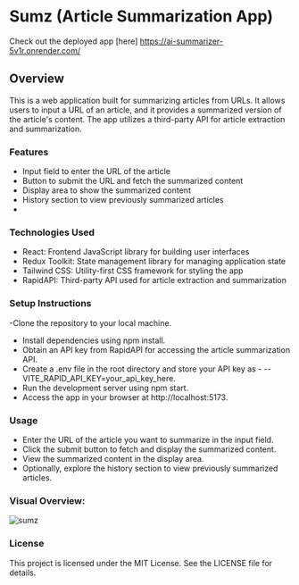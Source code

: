 # Sumz (Article Summarization App)
Check out the deployed app [here] https://ai-summarizer-5v1r.onrender.com/

## Overview
This is a web application built for summarizing articles from URLs. It allows users to input a URL of an article, and it provides a summarized version of the article's content. The app utilizes a third-party API for article extraction and summarization.

### Features
- Input field to enter the URL of the article
- Button to submit the URL and fetch the summarized content
- Display area to show the summarized content
- History section to view previously summarized articles
- 
### Technologies Used
- React: Frontend JavaScript library for building user interfaces
- Redux Toolkit: State management library for managing application state
- Tailwind CSS: Utility-first CSS framework for styling the app
- RapidAPI: Third-party API used for article extraction and summarization

### Setup Instructions
-Clone the repository to your local machine.
- Install dependencies using npm install.
- Obtain an API key from RapidAPI for accessing the article summarization API.
- Create a .env file in the root directory and store your API key as - --VITE_RAPID_API_KEY=your_api_key_here.
- Run the development server using npm start.
- Access the app in your browser at http://localhost:5173.

### Usage
- Enter the URL of the article you want to summarize in the input field.
- Click the submit button to fetch and display the summarized content.
- View the summarized content in the display area.
- Optionally, explore the history section to view previously summarized articles.

### Visual Overview:
![sumz](https://github.com/hihassan1998/ai_summarizer/assets/150392365/dac90b06-0b74-4d0a-a84e-fd70c8cf8921)


### License
This project is licensed under the MIT License. See the LICENSE file for details.
